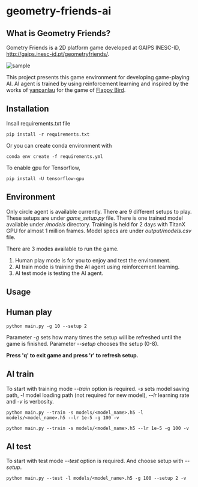 # geometry-friends-ai

## What is Geometry Friends?

Gometry Friends is a 2D platform game developed at GAIPS INESC-ID, http://gaips.inesc-id.pt/geometryfriends/.

![sample](images/human_game.gif)

This project presents this game environment for developing game-playing AI.
AI agent is trained by using reinforcement learning and inspired by the works of [yanpanlau](https://github.com/yanpanlau)
for the game of [Flappy Bird](https://github.com/yanpanlau/Keras-FlappyBird).

## Installation

Insall requirements.txt file

`pip install -r requirements.txt`

Or you can create conda environment with

`conda env create -f requirements.yml`

To enable gpu for Tensorflow,

`pip install -U tensorflow-gpu`

## Environment

Only circle agent is available currently. There are 9 different setups to play. These setups are under *game_setup.py* file.
There is one trained model available under */models* directory. Training is held for 2 days with TitanX GPU for almost 1 million frames.
Model specs are under *output/models.csv* file.

There are 3 modes available to run the game.

1. Human play mode is for you to enjoy and test the environment.
2. AI train mode is training the AI agent using reinforcement learning.
3. AI test mode is testing the AI agent.

## Usage

## Human play

`python main.py -g 10 --setup 2`  <!-- Game over after 10 finishes of a setup -->

Parameter *-g* sets how many times the setup will be refreshed until the game is finished.
Parameter *--setup* chooses the setup (0-8).

**Press 'q' to exit game and press 'r' to refresh setup.**

## AI train

To start with training mode *--train* option is required. *-s* sets model saving path, *-l* model loading path (not required for new model), *--lr* learning rate and *-v* is verbosity.

<!-- Load model with -l, save with -s, --lr learning rate, -v for verbose, --setup for different setups -->
`python main.py --train -s models/<model_name>.h5 -l models/<model_name>.h5 --lr 1e-5 -g 100 -v`

`python main.py --train -s models/<model_name>.h5 --lr 1e-5 -g 100 -v`  <!-- New model, no load -->

## AI test

To start with test mode *--test* option is required. And choose setup with *--setup*.

`python main.py --test -l models/<model_name>.h5 -g 100 --setup 2 -v`
